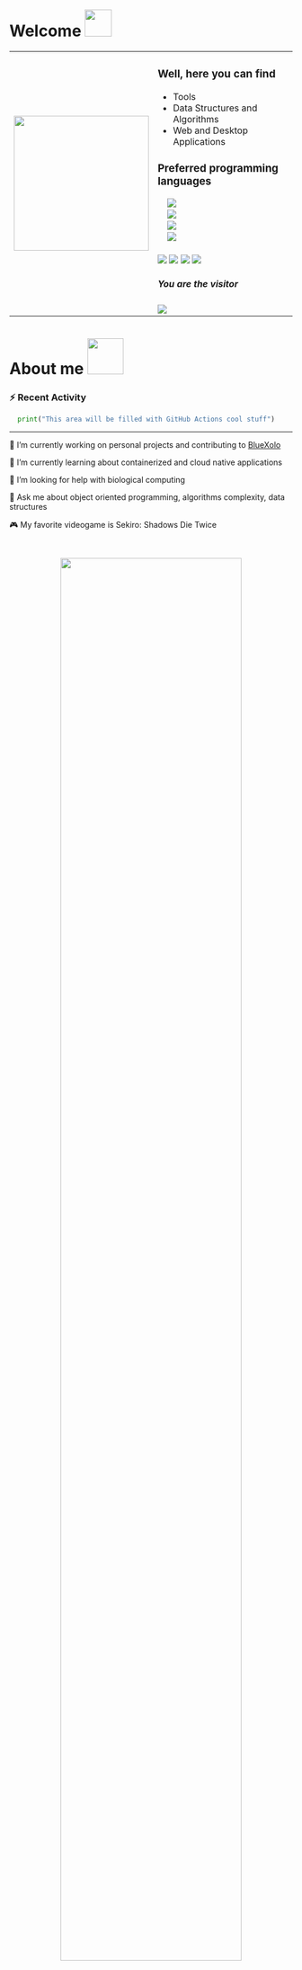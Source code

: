 <h1>Welcome    <img src="https://github.com/blackcater/blackcater/raw/master/images/Hi.gif" height="48" /></h1>

<table>
  <tr>
    <td>
      <img src="https://media2.giphy.com/media/ge8V1m6LFNyBg9sIHV/giphy.gif" width="240px" height="auto" />
    </td>
    <td>
      <h3>Well, here you can find</h3>
      <ul>
        <li>Tools</li>
        <li>Data Structures and Algorithms</li>
        <li>Web and Desktop Applications</li>
      </ul>
      <h3>Preferred programming languages</h3>
        &nbsp;&nbsp;&nbsp;&nbsp;<img src="https://img.shields.io/badge/C%23%20-%23239120.svg?&style=plastic&logo=c-sharp&logoColor=white" /><br />
        &nbsp;&nbsp;&nbsp;&nbsp;<img src="https://img.shields.io/badge/Javascript%20-%23323330.svg?&style=plastic&logo=javascript&logoColor=%23F7DF1E" /><br />
        &nbsp;&nbsp;&nbsp;&nbsp;<img src="https://img.shields.io/badge/Python-%233776AB.svg?&style=plastic&logo=python&logoColor=white" /><br />
        &nbsp;&nbsp;&nbsp;&nbsp;<img src="https://img.shields.io/badge/C++%20-%2300599C.svg?&style=plastic&logo=c%2B%2B" /><br /><br>
      <a href="https://github.com/snvc00"><img src="https://img.shields.io/github/followers/snvc00?style=social" /></a>
      <a href="https://twitter.com/snvc00"><img src="https://img.shields.io/twitter/follow/snvc00?style=social" /></a>
      <a href="https://www.twitch.tv/iamsnvc00"><img src="https://img.shields.io/twitch/status/iamsnvc00?style=social" /></a>
      <a href="https://www.linkedin.com/in/santiago-valle-463130194/"><img src="https://img.shields.io/badge/Santiago Valle-%230077B5.svg?&style=social&logo=linkedin" /></a>
      <h5>You are the visitor</h5>
      <img src="https://profile-counter.glitch.me/snvc00/count.svg" />
    </td>
  </tr>
</table>

<h1>About me <img src="https://media2.giphy.com/media/FEVBXvnC4exOg/giphy.gif?cid=ecf05e474e2wjorbcy7y731rf251qc2icnj050ftnavwuxu0&rid=giphy.gif" height="64" /></h1>

### :zap: Recent Activity

<!--START_SECTION:activity-->

```python
  print("This area will be filled with GitHub Actions cool stuff")
```

<!--END_SECTION:activity-->

---

🔭 I’m currently working on personal projects and contributing to [BlueXolo](https://github.com/IBM/BlueXolo)

🌱 I’m currently learning about containerized and cloud native applications

🤔 I’m looking for help with biological computing

💬 Ask me about object oriented programming, algorithms complexity, data structures

🎮 My favorite videogame is Sekiro: Shadows Die Twice

<br>
<p align="center"><img src="https://media1.tenor.com/images/7018f9f68c8979e06291c8b92f887d7f/tenor.gif?itemid=17684069" width="80%" /></p>
